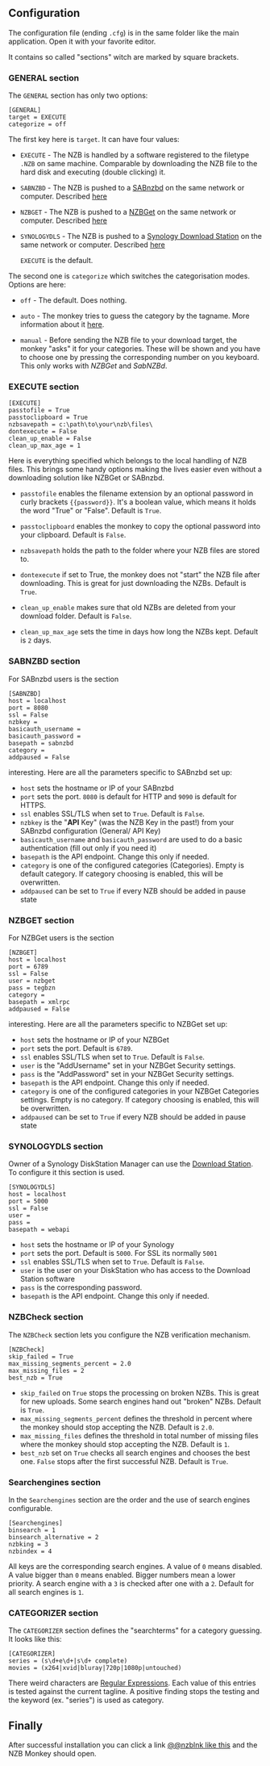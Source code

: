 ## Configuration

The configuration file (ending `.cfg`) is in the same folder like the main application.
Open it with your favorite editor.

It contains so called "sections" witch are marked by square brackets.

### GENERAL section

The `GENERAL` section has only two options:

```
[GENERAL]
target = EXECUTE
categorize = off
```

The first key here is `target`. It can have four values:

- `EXECUTE` - The NZB is handled by a software registered to the filetype `.NZB` on
  same machine. Comparable by downloading the NZB file to the hard disk and
  executing (double clicking) it.  
  
- `SABNZBD` - The NZB is pushed to a [SABnzbd](https://sabnzbd.org) on the same
  network or computer. Described [here](#sabnzbd-section) 
  
- `NZBGET` - The NZB is pushed to a [NZBGet](http://nzbget.net/) on the same
  network or computer.  Described [here](#nzbget-section) 
  
- `SYNOLOGYDLS` - The NZB is pushed to a [Synology Download
  Station](https://www.synology.com/en-us/knowledgebase/DSM/help/DownloadStation/DownloadStation_desc)
  on the same
  network or computer.  Described [here](#synologydls-section)
  
  `EXECUTE` is the default.
  
The second one is `categorize` which switches the categorisation modes. Options are here:

- `off` - The default. Does nothing.
 
- `auto` - The monkey tries to guess the category by the tagname. More information about
 it [here](#categorizer-section).

- `manual` - Before sending the NZB file to your download target, the monkey "asks" it for
 your categories. These will be shown and you have to choose one by pressing the
 corresponding number on you keyboard. This only works with _NZBGet_  and _SabNZBd_.

### EXECUTE section

```
[EXECUTE]
passtofile = True
passtoclipboard = True
nzbsavepath = c:\path\to\your\nzb\files\
dontexecute = False
clean_up_enable = False
clean_up_max_age = 1
```

Here is everything specified which belongs to the local handling of NZB files.
This brings some handy options making the lives easier even without a downloading
solution like NZBGet or SABnzbd.


- `passtofile` enables the filename extension by an optional password in curly brackets `{{password}}`. 
  It's a boolean value, which means it holds the word "True" or "False". Default is `True`. 

- `passtoclipboard` enables the monkey to copy the optional password into
  your clipboard. Default is `False`. 


- `nzbsavepath` holds the path to the folder where your NZB files are stored to.

- `dontexecute` if set to True, the monkey does not "start" the NZB file after
  downloading. This is great for just downloading the NZBs.  Default is `True`. 

- `clean_up_enable` makes sure that old NZBs are deleted from your download folder.
  Default is `False`. 

- `clean_up_max_age` sets the time in days how long the NZBs kept. Default is `2` days. 

### SABNZBD section

For SABnzbd users is the section
```
[SABNZBD]
host = localhost
port = 8080
ssl = False
nzbkey =
basicauth_username =
basicauth_password =
basepath = sabnzbd
category =
addpaused = False
```
interesting. Here are all the parameters specific to SABnzbd set up:

- `host` sets the hostname or IP of your SABnzbd
- `port` sets the port. `8080` is default for HTTP and `9090` is default for HTTPS.
- `ssl` enables SSL/TLS when set to `True`. Default is `False`.
- `nzbkey` is the "**API** Key" (was the NZB Key in the past!) from your SABnzbd
 configuration (General/ API Key)
- `basicauth_username` and `basicauth_password` are used to do a basic authentication
 (fill out only if you need it)
- `basepath` is the API endpoint. Change this only if needed.
- `category` is one of the configured categories (Categories). Empty is default category. If
 category choosing is enabled, this will be overwritten.
- `addpaused` can be set to `True` if every NZB should be added in pause state

### NZBGET section

For NZBGet users is the section
```
[NZBGET]
host = localhost
port = 6789
ssl = False
user = nzbget
pass = tegbzn
category =
basepath = xmlrpc
addpaused = False
```
interesting. Here are all the parameters specific to NZBGet set up:

- `host` sets the hostname or IP of your NZBGet
- `port` sets the port.  Default is `6789`.
- `ssl` enables SSL/TLS when set to `True`. Default is `False`.
- `user` is the "AddUsername" set in your NZBGet Security settings.
- `pass` is the "AddPassword" set in your NZBGet Security settings.
- `basepath` is the API endpoint. Change this only if needed.
- `category` is one of the configured categories in your NZBGet Categories settings.
  Empty is no category. If category choosing is enabled, this will be overwritten.
- `addpaused` can be set to `True` if every NZB should be added in pause state

### SYNOLOGYDLS section

Owner of a Synology DiskStation Manager can use the [Download
Station](https://www.synology.com/en-us/knowledgebase/DSM/help/DownloadStation/DownloadStation_desc). To configure
it this section is used.

```
[SYNOLOGYDLS]
host = localhost
port = 5000
ssl = False
user = 
pass = 
basepath = webapi
```
- `host` sets the hostname or IP of your Synology
- `port` sets the port.  Default is `5000`. For SSL its normally `5001`
- `ssl` enables SSL/TLS when set to `True`. Default is `False`.
- `user` is the user on your DiskStation who has access to the Download Station software
- `pass` is the corresponding password.
- `basepath` is the API endpoint. Change this only if needed.

### NZBCheck section

The `NZBCheck` section lets you configure the NZB verification mechanism.

```
[NZBCheck]
skip_failed = True
max_missing_segments_percent = 2.0
max_missing_files = 2
best_nzb = True
```
- `skip_failed` on `True` stops the processing on broken NZBs. This is great
  for new uploads. Some search engines hand out "broken" NZBs.
  Default is `True`.
- `max_missing_segments_percent` defines the threshold in percent where the monkey
  should stop accepting the NZB. Default is `2.0`.
- `max_missing_files` defines the threshold in total number of missing files where the
  monkey should stop accepting the NZB. Default is `1`.
- `best_nzb` set on `True` checks all search engines and chooses the best one.
  `False` stops after the first successful NZB.
  Default is `True`.

### Searchengines section

In the `Searchengines` section are the order and the use of search engines
configurable.

```
[Searchengines]
binsearch = 1
binsearch_alternative = 2
nzbking = 3
nzbindex = 4
```
All keys are the corresponding search engines. A value of `0` means disabled.
A value bigger than `0` means enabled. Bigger numbers mean a lower priority.
A search engine with a `3` is checked after one with a `2`.
Default for all search engines is `1`.

### CATEGORIZER section

The `CATEGORIZER` section defines the "searchterms" for a category guessing. It looks like this:

```
[CATEGORIZER]
series = (s\d+e\d+|s\d+ complete)
movies = (x264|xvid|bluray|720p|1080p|untouched)
```
There weird characters are [Regular Expressions](https://en.wikipedia.org/wiki/Regular_expression). Each value of this
entries is tested against the current tagline. A positive finding stops the testing and the keyword (ex. "series") is
used as category.

## Finally

After successful installation you can click a link 
[@@nzblnk like this](nzblnk:?t=UbuntuStudio-14.04.5-DVD-AMD64&h=ubuntustudio-14.04.5-dvd-amd64.iso.nzb)
and the NZB Monkey should open.